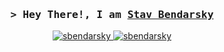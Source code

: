<!-- Hi, Welcome to my readme, hope I'll inspire you :) -->
<!-- Contact me: sbendarsky@gmail.com -->

<!-- Intro -->
<h3 align="center">
    <samp>&gt; Hey There!, I am
        <b><a target="_blank" href="https://resume.sbendarsky.me">Stav Bendarsky</a></b>
    </samp>
</h3>
<p align="center">
 <a href="https://linkedin.com/in/stav-bendarsky" target="_blank">
  <img src="https://img.shields.io/badge/LinkedIn-0077B5?style=for-the-badge&logo=linkedin&logoColor=white" alt="sbendarsky"/>
 </a>
 <a href="mailto:sbendarsky@gmail.com" target="_blank">
  <img src="https://img.shields.io/badge/Gmail-D14836?style=for-the-badge&logo=gmail&logoColor=white" alt="sbendarsky" />
 </a>
</p>

<!-- About me section
---
### About me

- 🎓 I'm a 21 year-old student from Israel, currently attending Ort Singalovski. I'm diving headfirst into the exciting world of programming and exploring various technologies.
- 💻 Aspiring to become a DevOps engineer, I'm fueled by curiosity and a strong desire to understand the dynamic relationship between software development and operations.
- ⚡️ Fun Fact: Behind my passion for programming and technology, I'm also a big lover of dogs. In my free time, I enjoy playing video games, reading books and listen to music and cooking.

#

<!-- Skills section 

### Languages and Technologies

[![Python][Python]][Python-url]
[![Java][Java]][Java-url]
[![Bash][Bash]][Bash-url]
[![Vim][Vim]][Vim-url]
[![Linux][Linux]][Linux-url]
[![Github][Github]][Github-url]
[![Jenkins][Jenkins]][Jenkins-url]
[![AWS][AWS]][AWS-url]
[![Cisco][Cisco]][Cisco-url]
[![Docker][Docker]][Docker-url]
[![Git][Git]][Git-url]
[![MongoDB][MongoDB]][MongoDB-url]
[![MySQL][MySQL]][MySQL-url]

<!-- MARKDOWN LINKS & IMAGES 
[Python]: https://img.shields.io/badge/Python-3C873A?style=for-the-badge&labelColor=black&logo=python&logoColor=3C873A
[Python-url]: https://www.python.org
[Java]: https://img.shields.io/badge/java-%23ED8B00.svg?style=for-the-badge&labelColor=black&logo=openjdk&logoColor=white
[Java-url]: https://www.java.com
[Bash]: https://img.shields.io/badge/Bash-000000?style=for-the-badge&labelColor=black&logo=gnubash&logoColor=white
[Bash-url]: https://www.gnu.org/software/bash/
[Vim]: https://img.shields.io/badge/VIM-%2311AB00.svg?style=for-the-badge&labelColor=black&logo=vim&logoColor=white
[Vim-url]: https://www.vim.org
[Linux]: https://img.shields.io/badge/Linux-593D88?style=for-the-badge&labelColor=black&logo=linux&logoColor=white
[Linux-url]: https://www.linux.org
[Github]: https://img.shields.io/badge/github-%23121011.svg?style=for-the-badge&labelColor=black&logo=github&logoColor=white
[Github-url]: https://www.github.com
[Jenkins]: https://img.shields.io/badge/jenkins-%232C5263.svg?style=for-the-badge&labelColor=black&logo=jenkins&logoColor=white
[Jenkins-url]: https://www.jenkins.io
[AWS]: https://img.shields.io/badge/AWS-F0DB4F?style=for-the-badge&labelColor=black&logo=amazonaws&logoColor=F0DB4F
[AWS-url]: https://aws.amazon.com
[Cisco]: https://img.shields.io/badge/cisco-%23049fd9.svg?style=for-the-badge&labelColor=black&logo=cisco&logoColor=white
[Cisco-url]: https://www.cisco.com 
[Docker]: https://img.shields.io/badge/docker-%230db7ed.svg?style=for-the-badge&labelColor=black&logo=docker&logoColor=white
[Docker-url]: https://www.docker.com
[Git]: https://img.shields.io/badge/Git-F05032?style=for-the-badge&labelColor=black&logo=git&logoColor=white
[Git-url]: https://git-scm.com
[MongoDB]: https://img.shields.io/badge/MongoDB-%234ea94b.svg?style=for-the-badge&labelColor=black&logo=mongodb&logoColor=white
[MongoDB-url]: https://www.mongodb.com
[MySQL]: https://img.shields.io/badge/mysql-black?style=for-the-badge&labelColor=black&logo=mysql&logoColor=white
[MySQL-url]: https://www.mysql.com/ -->
